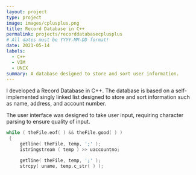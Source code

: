 ```yaml
---
layout: project
type: project
image: images/cplusplus.png
title: Record Database in C++
permalink: projects/recorddatabasecplusplus
# All dates must be YYYY-MM-DD format!
date: 2021-05-14
labels:
  - C++
  - VIM
  - UNIX
summary: A database designed to store and sort user information.
---
```


I developed a Record Database in C++.  The database is based on a self-implemented singly linked list designed to store and sort information such as name, address, and account number.  

The user interface was designed to take user input, requiring character parsing to ensure quality of input.  

```c++
while ( theFile.eof( ) && theFile.good( ) )
 {
     getline( theFile, temp, ';' );
     istringstream ( temp ) >> uaccountno;

     getline( theFile, temp, ';' );
     strcpy( uname, temp.c_str( ) );
```

